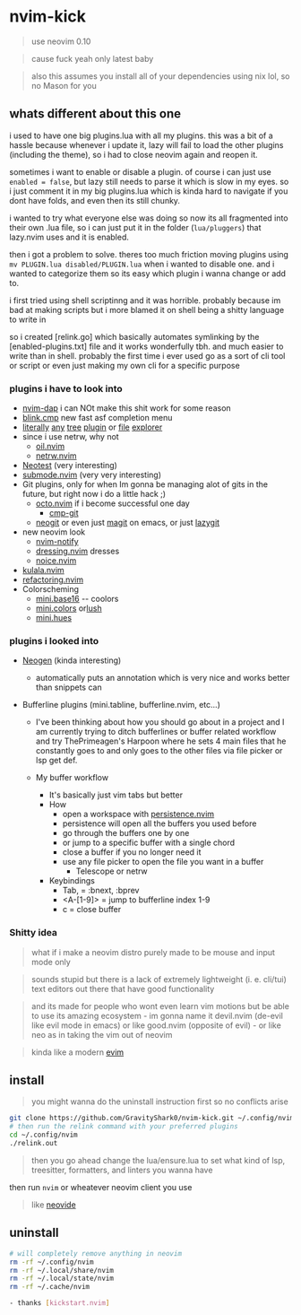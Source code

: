 # nvim-kick

> use neovim 0.10

> cause fuck yeah only latest baby

> also this assumes you install all of your dependencies using nix lol, so no Mason for you

## whats different about this one

i used to have one big plugins.lua with all my plugins.
this was a bit of a hassle because whenever i update it,
lazy will fail to load the other plugins (including the theme),
so i had to close neovim again and reopen it.

sometimes i want to enable or disable a plugin.
of course i can just use `enabled = false`, but lazy still needs
to parse it which is slow in my eyes.
so i just comment it in my big plugins.lua which is kinda hard
to navigate if you dont have folds, and even then its still
chunky.

i wanted to try what everyone else was doing so
now its all fragmented into their own .lua file, so i can
just put it in the folder (`lua/pluggers`) that lazy.nvim uses
and it is enabled.

then i got a problem to solve. theres too much friction moving
plugins using `mv PLUGIN.lua disabled/PLUGIN.lua` when i wanted to disable
one. and i wanted to categorize them so its easy which plugin
i wanna change or add to.

i first tried using shell scriptinng and it was horrible.
probably because im bad at making scripts but i more blamed it
on shell being a shitty language to write in

so i created [relink.go] which basically automates symlinking
by the [enabled-plugins.txt] file and it works wonderfully tbh.
and much easier to write than in shell. probably the first time
i ever used go as a sort of cli tool or script or even just making my own
cli for a specific purpose

### plugins i have to look into

- [nvim-dap](https://github.com/mfussenegger/nvim-dap) i can NOt make this shit work for some reason
- [blink.cmp](https://github.com/saghen/blink.cmp) new fast asf completion menu
- [literally](https://github.com/dinhhuy258/sfm.nvim) [any](https://github.com/nvim-tree/nvim-tree.lua) [tree](https://github.com/ms-jpq/chadtree) [plugin](https://github.com/nvim-neo-tree/neo-tree.nvim) or [file](https://github.com/SidOfc/carbon.nvim) [explorer](https://github.com/rockerBOO/awesome-neovim?tab=readme-ov-file#file-explorer)
- since i use netrw, why not
  - [oil.nvim](https://github.com/stevearc/oil.nvim)
  - [netrw.nvim](https://github.com/prichrd/netrw.nvim)
- [Neotest](https://github.com/nvim-neotest/neotest) (very interesting)
- [submode.nvim](https://github.com/pogyomo/submode.nvim) (very very interesting)
- Git plugins, only for when Im gonna be managing alot of gits in the future, but right now i do a little hack ;)
  - [octo.nvim](https://github.com/pwntester/octo.nvim) if i become successful one day
    - [cmp-git](https://github.com/petertriho/cmp-git)
  - [neogit](https://github.com/NeogitOrg/neogit) or even just [magit](https://magit.vc/) on emacs, or just [lazygit](https://github.com/jesseduffield/lazygit)
- new neovim look
  - [nvim-notify](https://github.com/rcarriga/nvim-notify)
  - [dressing.nvim](https://github.com/stevearc/dressing.nvim) dresses
  - [noice.nvim](https://github.com/folke/noice.nvim)
- [kulala.nvim](https://github.com/mistweaverco/kulala.nvim)
- [refactoring.nvim](https://github.com/ThePrimeagen/refactoring.nvim)
- Colorscheming
  - [mini.base16](https://github.com/echasnovski/mini.base16) -- coolors
  - [mini.colors](https://github.com/echasnovski/mini.colors) or[lush](https://github.com/rktjmp/lush.nvim)
  - [mini.hues](https://github.com/echasnovski/mini.hues)

### plugins i looked into

- [Neogen](https://github.com/danymat/neogen) (kinda interesting)
  - automatically puts an annotation which is very nice and works better than snippets can
- Bufferline plugins (mini.tabline, bufferline.nvim, etc...)

  - I've been thinking about how you should go about in a
    project and I am currently trying to ditch bufferlines
    or buffer related workflow and try ThePrimeagen's Harpoon
    where he sets 4 main files that he constantly goes to and
    only goes to the other files via file picker or lsp get def.
  - My buffer workflow

    - It's basically just vim tabs but better
    - How
      - open a workspace with [persistence.nvim](https://github.com/folke/persistence.nvim)
      - persistence will open all the buffers you used before
      - go through the buffers one by one
      - or jump to a specific buffer with a single chord
      - close a buffer if you no longer need it
      - use any file picker to open the file you want in a buffer
        - Telescope or netrw
    - Keybindings
      - Tab, <S-Tab> = :bnext, :bprev
      - <A-[1-9]> = jump to bufferline index 1-9
      - <Leader>c = close buffer

### Shitty idea

> what if i make a neovim distro purely made to be mouse and input mode only

> sounds stupid but there is a lack of extremely lightweight (i. e. cli/tui) text editors out there that have good functionality

> and its made for people who wont even learn vim motions but be able to use its amazing ecosystem - im gonna name it devil.nvim (de-evil like evil mode in emacs) or like good.nvim (opposite of evil) - or like neo as in taking the vim out of neovim

> kinda like a modern [evim](https://linux.die.net/man/1/evim)

## install

> you might wanna do the uninstall instruction first so no conflicts arise

```bash
git clone https://github.com/GravityShark0/nvim-kick.git ~/.config/nvim
# then run the relink command with your preferred plugins
cd ~/.config/nvim
./relink.out
```

> then you go ahead change the lua/ensure.lua to set what kind of
> lsp, treesitter, formatters, and linters you wanna have

then run `nvim` or wheatever neovim client you use

> like [neovide](https://neovide.dev/)

## uninstall

```bash
# will completely remove anything in neovim
rm -rf ~/.config/nvim
rm -rf ~/.local/share/nvim
rm -rf ~/.local/state/nvim
rm -rf ~/.cache/nvim

- thanks [kickstart.nvim]
```
